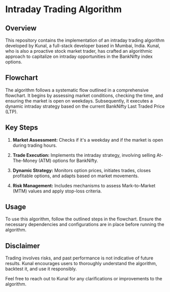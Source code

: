 # Intraday Trading Algorithm

## Overview

This repository contains the implementation of an intraday trading algorithm developed by Kunal, a full-stack developer based in Mumbai, India. Kunal, who is also a proactive stock market trader, has crafted an algorithmic approach to capitalize on intraday opportunities in the BankNifty index options.

## Flowchart

The algorithm follows a systematic flow outlined in a comprehensive flowchart. It begins by assessing market conditions, checking the time, and ensuring the market is open on weekdays. Subsequently, it executes a dynamic intraday strategy based on the current BankNifty Last Traded Price (LTP).

## Key Steps

1. **Market Assessment:** Checks if it's a weekday and if the market is open during trading hours.

2. **Trade Execution:** Implements the intraday strategy, involving selling At-The-Money (ATM) options for BankNifty.

3. **Dynamic Strategy:** Monitors option prices, initiates trades, closes profitable options, and adapts based on market movements.

4. **Risk Management:** Includes mechanisms to assess Mark-to-Market (MTM) values and apply stop-loss criteria.

## Usage

To use this algorithm, follow the outlined steps in the flowchart. Ensure the necessary dependencies and configurations are in place before running the algorithm.

## Disclaimer

Trading involves risks, and past performance is not indicative of future results. Kunal encourages users to thoroughly understand the algorithm, backtest it, and use it responsibly.

Feel free to reach out to Kunal for any clarifications or improvements to the algorithm.
